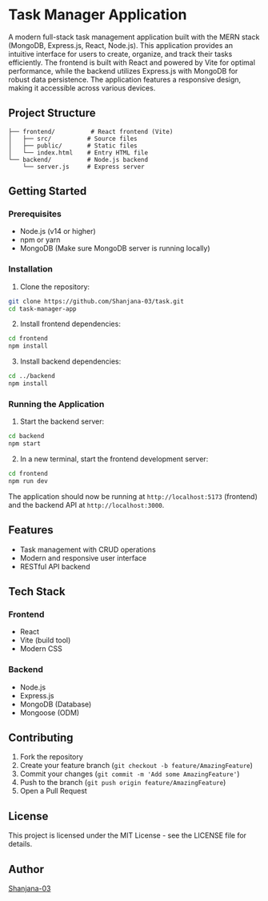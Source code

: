 # Task Manager Application

A modern full-stack task management application built with the MERN stack (MongoDB, Express.js, React, Node.js). This application provides an intuitive interface for users to create, organize, and track their tasks efficiently. The frontend is built with React and powered by Vite for optimal performance, while the backend utilizes Express.js with MongoDB for robust data persistence. The application features a responsive design, making it accessible across various devices.

## Project Structure

```
├── frontend/          # React frontend (Vite)
│   ├── src/          # Source files
│   ├── public/       # Static files
│   └── index.html    # Entry HTML file
└── backend/          # Node.js backend
    └── server.js     # Express server
```

## Getting Started

### Prerequisites

- Node.js (v14 or higher)
- npm or yarn
- MongoDB (Make sure MongoDB server is running locally)

### Installation

1. Clone the repository:
```bash
git clone https://github.com/Shanjana-03/task.git
cd task-manager-app
```

2. Install frontend dependencies:
```bash
cd frontend
npm install
```

3. Install backend dependencies:
```bash
cd ../backend
npm install
```

### Running the Application

1. Start the backend server:
```bash
cd backend
npm start
```

2. In a new terminal, start the frontend development server:
```bash
cd frontend
npm run dev
```

The application should now be running at `http://localhost:5173` (frontend) and the backend API at `http://localhost:3000`.

## Features

- Task management with CRUD operations
- Modern and responsive user interface
- RESTful API backend

## Tech Stack

### Frontend
- React
- Vite (build tool)
- Modern CSS

### Backend
- Node.js
- Express.js
- MongoDB (Database)
- Mongoose (ODM)

## Contributing

1. Fork the repository
2. Create your feature branch (`git checkout -b feature/AmazingFeature`)
3. Commit your changes (`git commit -m 'Add some AmazingFeature'`)
4. Push to the branch (`git push origin feature/AmazingFeature`)
5. Open a Pull Request

## License

This project is licensed under the MIT License - see the LICENSE file for details.

## Author

[Shanjana-03](https://github.com/Shanjana-03)